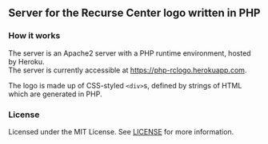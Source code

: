 ## Server for the Recurse Center logo written in PHP

### How it works
The server is an Apache2 server with a PHP runtime environment, hosted by Heroku.  
The server is currently accessible at https://php-rclogo.herokuapp.com.

The logo is made up of CSS-styled `<div>`s, defined by strings of HTML which are generated in PHP.

### License
Licensed under the MIT License. See [LICENSE](LICENSE) for more information.
